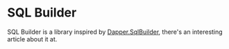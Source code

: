 # SQL Builder

SQL Builder is a library inspired by [Dapper.SqlBuilder](https://github.com/StackExchange/dapper-dot-net/blob/master/Dapper.SqlBuilder/SqlBuilder.cs), there's an interesting article about it at.

